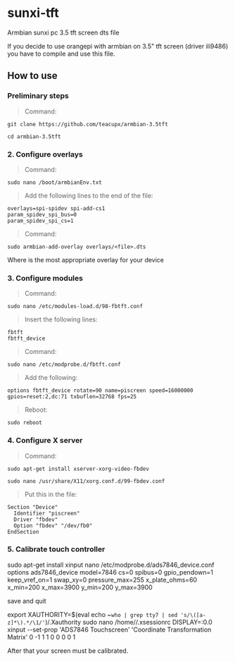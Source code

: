 # sunxi-tft
Armbian sunxi pc 3.5 tft screen dts file 

If you decide to use orangepi with armbian on 3.5" tft screen (driver ili9486) you have to compile and use this file.

## How to use

### Preliminary steps
> Command:

`git clone https://github.com/teacupx/armbian-3.5tft`

`cd armbian-3.5tft`
### 2. Configure overlays
> Command:

`sudo nano /boot/armbianEnv.txt`
> Add the following lines to the end of the file:
```
overlays=spi-spidev spi-add-cs1
param_spidev_spi_bus=0
param_spidev_spi_cs=1
```

> Command:

`sudo armbian-add-overlay overlays/<file>.dts`

Where <file> is the most appropriate overlay for your device

### 3. Configure modules
> Command:

`sudo nano /etc/modules-load.d/98-fbtft.conf` 
> Insert the following lines: 
```
fbtft
fbtft_device

```

> Command:

`sudo nano /etc/modprobe.d/fbtft.conf` 
> Add the following:
```
options fbtft_device rotate=90 name=piscreen speed=16000000 gpios=reset:2,dc:71 txbuflen=32768 fps=25

```
> Reboot:

 `sudo reboot` 

### 4. Configure X server
> Command:

`sudo apt-get install xserver-xorg-video-fbdev`

`sudo nano /usr/share/X11/xorg.conf.d/99-fbdev.conf`
> Put this in the file:
```
Section "Device"  
  Identifier "piscreen"
  Driver "fbdev"
  Option "fbdev" "/dev/fb0"
EndSection

```


### 5. Calibrate touch controller

sudo apt-get install xinput
nano /etc/modprobe.d/ads7846_device.conf
options ads7846_device model=7846 cs=0 spibus=0 gpio_pendown=1 keep_vref_on=1 swap_xy=0 pressure_max=255 x_plate_ohms=60 x_min=200 x_max=3900 y_min=200 y_max=3900

save and quit

export XAUTHORITY=$(eval echo ~`who | grep tty7 | sed 's/\([a-z]*\).*/\1/'`)/.Xauthority
sudo nano /home/<your username>/.xsessionrc
DISPLAY=:0.0 xinput --set-prop 'ADS7846 Touchscreen' 'Coordinate Transformation Matrix' 0 -1 1 1 0 0 0 0 1

After that your screen must be calibrated.

